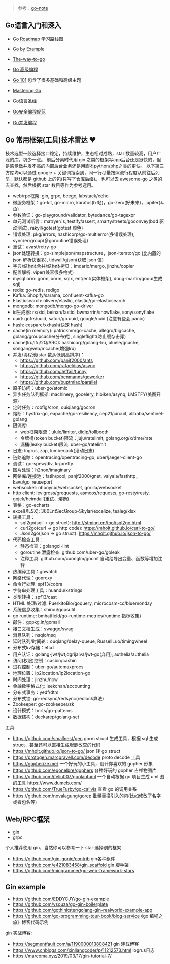 > 参考：[go-note](https://python-web-guide.readthedocs.io/zh/latest/go-note/index.html)



## Go语言入门和深入

- [Go Roadmap](https://github.com/Alikhll/golang-developer-roadmap) 学习路线图

- [Go by Example](https://gobyexample.com/)
- [The-way-to-go](https://github.com/Unknwon/the-way-to-go_ZH_CN)

- [Go 高级编程](https://chai2010.cn/advanced-go-programming-book/)

- [Go 101](https://go101.org/article/101.html) 包含了很多基础和高级主题
- [Mastering Go](https://books.studygolang.com/Mastering_Go_ZH_CN/)
- [Go语言圣经](https://books.studygolang.com/gopl-zh/)
- [Go安全编程规范](https://github.com/Tencent/secguide/blob/main/Go%E5%AE%89%E5%85%A8%E6%8C%87%E5%8D%97.md)
- [Go并发编程](https://lailin.xyz/post/go-training-week3-goroutine.html)



## Go 常用框架(工具)技术雷达 ❤️

技术选型一般选择接口稳定，持续维护，生态相对成熟，star 数量较高，用户广泛的库，坑少一点。 前后分离时代用 gin 之类的框架写app后台还是挺快的，但是感觉做并发不高的内部后台业务还是用脚本python/php之类的更快。 以下第三方库均可以通过 google + 关键词搜索到，同一行尽量按照流行程度从前往后列举，默认都是 github 上的包(只写了仓库后缀)。 也可以去 awesome-go 之类的去查找，然后根据 star 数目等作为参考选用。

- web/rpc框架: gin, grpc, beego, labstack/echo
- 微服务框架：go-kit, go-micro, karatos(b 站)，go-zero(好未来)，jupiter(斗鱼)
- 参数验证：go-playground/validator, bytedance/go-tagexpr
- 单元测试断言：matryer/is, testify/assert, smartystreets/goconvey(bdd 驱动测试), rakyll/gotest(gotest 颜色)
- 错误处理: pkg/errors, hashicorp/go-multierror(多错误处理), sync/errgroup(多goroutine错误处理)
- 重试：avast/retry-go
- json处理转换：go-simplejson/mapstructure，json-iterator/go (比内置的 json 解析快很多), tidwall/gjson(获取 json 值)
- 字典/结构体合并/结构体拷贝：imdario/mergo, jinzhu/copier
- 配置解析: viper(兼容很多格式)
- mysql orm: gorm, xorm, sqlx, ent/ent(实体框架), doug-martin/goqu(生成sql)
- redis: go-redis, redigo
- Kafka: Shopify/sarama, confluent-kafka-go
- Elasticsearch: olivere/elastic, elastic/go-elasticsearch
- mongodb: mongodb/mongo-go-driver
- id生成器: rx/xid, beinan/fastid, bwmarrin/snowflake, sony/sonyflake
- uuid: gofrs/uuid, satori/go.uuid, google/uuid (注意有些会 panic)
- hash: cespare/xxhash(快速 hash)
- cache(in memory): patrickmn/go-cache, allegro/bigcache, golang/groupcache(分布式), singleflight(防止缓存击穿)
- cache(lru/lfu/2Q/ARC): hashicorp/golang-lru, bluele/gcache, songangweb/mcache(增强lru)
- 并发/协程池(star 数从低到高排序)：
  - <https://github.com/panjf2000/ants>
  - <https://github.com/rafaeldias/async>
  - <https://github.com/Jeffail/tunny>
  - <https://github.com/benmanns/goworker>
  - <https://github.com/buptmiao/parallel>
- 原子访问：uber-go/atomic
- 异步任务队列框架: machinery, gocelery, hibiken/asynq, LMSTFY(美图开源)
- 定时任务：robfig/cron, ouiqiang/gocron
- 熔断：hystrix-go, eapache/go-resiliency, cep21/circuit, alibaba/sentinel-golang
- 限流库:
  - web框架限流：ulule/limiter, didip/tollbooth
  - 令牌桶(token bucket)限流：juju/ratelimit, golang.org/x/time/rate
  - 漏桶(leaky bucket)限流: uber-go/ratelimit
- 日志: logrus, zap, lumberjack(滚动日志)
- 链路追踪：opentracing/opentracing-go, uber/jaeger-client-go
- 调试：go-spew/dlv, kr/pretty
- 图片处理：h2non/imaginary
- 网络库/连接池：fatih/pool; panjf2000/gnet, valyala/fasthttp，kavu/go_reuseport
- websocket: nhooyr.io/websocket, gorilla/websocket
- http client: levigross/grequests, asmcos/requests, go-resty/resty, gojek/heimdall(重试、熔断)
- 表格：go-echarts
- excel(XLSX): 360EntSecGroup-Skylar/excelize, tealeg/xlsx
- 转换工具：
  - sql2go(sql -> go struct): <http://stming.cn/tool/sql2go.html>
  - curl2go(curl -> go http code): <https://mholt.github.io/curl-to-go/>
  - Json2go(json -> go struct): <https://mholt.github.io/json-to-go/>
- 代码检查工具：
  - 静态检查：golangci-lint
  - goroutine 泄露检查: github.com/uber-go/goleak
  - 注释工具: github.com/cuonglm/gocmt 自动给导出变量、函数等增加注释
- 热编译工具：gowatch
- 网络代理：goproxy
- 命令行处理: spf13/cobra
- 字符串处理工具：huandu/xstrings
- 类型转换：spf13/cast
- HTML 处理/过滤: PuerkitoBio/goquery, microcosm-cc/bluemonday
- 系统信息收集：shirou/gopsutil
- go runtime: bmhatfield/go-runtime-metrics(runtime 指标收集)
- 邮件：gopkg.in/gomail
- 接口文档生成：swaggo/swag
- 消息队列：nsqio/nsq
- 延时队列/时间轮：ouqiang/delay-queue, RussellLuo/timingwheel
- 分布式kv存储：etcd
- 用户认证：golang-jwt/jwt,dgrijalva/jwt-go(弃用), authelia/authelia
- 访问(权限)控制：casbin/casbin
- 进程控制：uber-go/automaxprocs
- 地理位置：ip2location/ip2location-go
- 时间处理：jinzhu/now
- 金融数字格式化: leekchan/accounting
- 分布式事务：yedf/dtm
- 分布式锁: go-redsync/redsync(redlock算法)
- Zookeeper: go-zookeeper/zk
- 设计模式：tmrts/go-patterns
- 数据结构：deckarep/golang-set

工具:

- <https://github.com/smallnest/gen> gorm struct 生成工具，根据 sql 生成 struct，甚至还可以直接生成增删改查的代码
- <https://mholt.github.io/json-to-go/> json 转 go struct
- <https://protogen.marcgravell.com/decode> proto decode 工具
- <https://gopherize.me/> 一个好玩的小工具，设计你喜欢的 gopher 形象
- <https://github.com/egonelbre/gophers> 各种好玩的 gopher 吉祥物图片
- <https://github.com/jfeliu007/goplantuml> 一个自动根据 go 项目生成 uml 图的工具 <https://www.dumels.com/>
- <https://github.com/TrueFurby/go-callvis> 查看 go 的调用关系
- <https://github.com/novalagung/gorep> 批量替换引入的包(比如修改了名字或者包名等)





## Web/RPC框架

- gin
- grpc

个人推荐使用 gin，当然你可以参考一下 star 选择别的框架

- <https://github.com/gin-gonic/contrib> gin各种组件
- <https://github.com/e421083458/gin_scaffold> gin 脚手架
- <https://github.com/mingrammer/go-web-framework-stars>

## Gin example

- <https://github.com/EDDYCJY/go-gin-example>
- <https://github.com/vsouza/go-gin-boilerplate>
- <https://github.com/gothinkster/golang-gin-realworld-example-app>
- <https://github.com/go-programming-tour-book/blog-service> 《go 编程之旅》博客代码示例

gin 实战博客:

- <https://segmentfault.com/a/1190000013808421> gin 连载博客
- <https://www.cnblogs.com/xinliangcoder/p/11212573.html> logrus日志
- <https://marcoma.xyz/2019/03/17/gin-tutorial-7/>